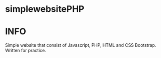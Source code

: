 # simplewebsitePHP

# INFO
Simple website that consist of Javascript, PHP, HTML and CSS Bootstrap.
Written for practice. 
